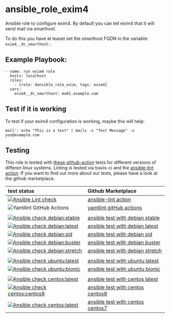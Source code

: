 # ansible_role_exim4

Ansible role to configure exim4.
By default you can tell exim4 that it will send mail via smarthost.

To do this you have at leaset set the smarthost FQDN in the variable: ``exim4__dc_smarthost:``.

 Example Playbook:
----------------
```
- name: run exim4 role
  hosts: localhost
  roles:
    - {role: dansible_role_exim, tags: exim4}
  vars:
    exim4__dc_smarthost: mx01.example.com
```

 Test if it is working
---------------------
To test if your exim4 configuration is working, maybe this will help:
```
mail': echo "This is a test" | mailx -s "Test Message" -v you@example.com
```

 Testing
----------
This role is tested with [these github-action](https://github.com/search?q=topic%3Acheck-ansible+topic%3Agithub-actions+org%3Aroles-ansible&type=Repositories) tests for different versions of differen linux systems. Linting is tested via travis-ci and the  [ansible-lint action](https://github.com/marketplace/actions/ansible-lint).
If you want to find out more about our tests, please have a look at the github marketplace.

| test status | Github Marketplace |
| :---------  | :----------------  |
| [![Ansible Lint check](https://github.com/do1jlr/ansible_role_exim4/workflows/Ansible%20Lint%20check/badge.svg)](https://github.com/do1jlr/ansible_role_exim4/actions?query=workflow%3A%22Ansible+Lint+check%22) | [ansible-lint action](https://github.com/marketplace/actions/ansible-lint) |
| ![Yamllint GitHub Actions](https://github.com/do1jlr/ansible_role_exim4/workflows/Yamllint%20GitHub%20Actions/badge.svg) |  [yamllint gitHub actions](https://github.com/marketplace/actions/yamllint-github-action) |
| | |
| [![Ansible check debian:stable](https://github.com/do1jlr/ansible_role_exim4/workflows/Ansible%20check%20debian:stable/badge.svg)](https://github.com/do1jlr/ansible_role_exim4/actions?query=workflow%3A%22Ansible+check+debian%3Astable%22) | [ansible test with debian stable](https://github.com/marketplace/actions/check-ansible-debian-stable) |
| [![Ansible check debian:latest](https://github.com/do1jlr/ansible_role_exim4/workflows/Ansible%20check%20debian:latest/badge.svg)](https://github.com/do1jlr/ansible_role_exim4/actions?query=workflow%3A%22Ansible+check+debian%3Alatest%22) | [ansible test with debian latest](https://github.com/marketplace/actions/check-ansible-debian-latest) |
| [![Ansible check debian:sid](https://github.com/do1jlr/ansible_role_exim4/workflows/Ansible%20check%20debian:sid/badge.svg)](https://github.com/do1jlr/ansible_role_exim4/actions?query=workflow%3A%22Ansible+check+debian%3Asid%22) | [ansible test with debian sid](https://github.com/marketplace/actions/check-ansible-debian-sid) |
| [![Ansible check debian:buster](https://github.com/do1jlr/ansible_role_exim4/workflows/Ansible%20check%20debian:buster/badge.svg)](https://github.com/do1jlr/ansible_role_exim4/actions?query=workflow%3A%22Ansible+check+debian%3Abuster%22) | [ansible test with debian buster](https://github.com/marketplace/actions/check-ansible-debian-buster) |
| [![Ansible check debian:stretch](https://github.com/do1jlr/ansible_role_exim4/workflows/Ansible%20check%20debian:stretch/badge.svg)](https://github.com/do1jlr/ansible_role_exim4/actions?query=workflow%3A%22Ansible+check+debian%3Astretch%22) | [ansible test with debian stretch](https://github.com/marketplace/actions/check-ansible-debian-stretch) |
| | |
| [![Ansible check ubuntu:latest](https://github.com/do1jlr/ansible_role_exim4/workflows/Ansible%20check%20ubuntu:latest/badge.svg)](https://github.com/do1jlr/ansible_role_exim4/actions?query=workflow%3A%22Ansible+check+ubuntu%3Alatest%22) | [ansible test with ubuntu latest](https://github.com/marketplace/actions/check-ansible-ubuntu-latest) |
| [![Ansible check ubuntu:bionic](https://github.com/do1jlr/ansible_role_exim4/workflows/Ansible%20check%20ubuntu:bionic/badge.svg)](https://github.com/do1jlr/ansible_role_exim4/actions?query=workflow%3A%22Ansible+check+ubuntu%3Abionic%22) | [ansible test with ubuntu bionic](https://github.com/marketplace/actions/check-ansible-ubuntu-bionic) |
| | |
| [![Ansible check centos:latest](https://github.com/do1jlr/ansible_role_exim4/workflows/Ansible%20check%20centos:latest/badge.svg)](https://github.com/do1jlr/ansible_role_exim4/actions?query=workflow%3A%22Ansible+check+centos%3Alatest%22) | [ansible test with centos latest](https://github.com/marketplace/actions/check-ansible-centos-latest) |
| [![Ansible check centos:centos8](https://github.com/do1jlr/ansible_role_exim4/workflows/Ansible%20check%20centos:centos8/badge.svg)](https://github.com/do1jlr/ansible_role_exim4/actions?query=workflow%3A%22Ansible+check+centos%3Acentos8%22) | [ansible test with centos centos8](https://github.com/marketplace/actions/check-ansible-centos-centos8) |
| [![Ansible check centos:latest](https://github.com/do1jlr/ansible_role_exim4/workflows/Ansible%20check%20centos:centos7/badge.svg)](https://github.com/do1jlr/ansible_role_exim4/actions?query=workflow%3A%22Ansible+check+centos%3Acentos7%22) | [ansible test with centos centos7](https://github.com/marketplace/actions/check-ansible-centos-centos7) |
